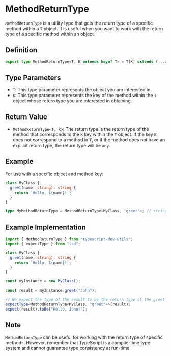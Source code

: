 # MethodReturnType
`MethodReturnType` is a utility type that gets the return type of a specific method within a `T` object. It is useful when you want to work with the return type of a specific method within an object.

## Definition
```typescript
export type MethodReturnType<T, K extends keyof T> = T[K] extends (...args: any[]) => infer R ? R : any;
```

## Type Parameters
- `T`: This type parameter represents the object you are interested in.
- `K`: This type parameter represents the key of the method within the `T` object whose return type you are interested in obtaining.

## Return Value
- `MethodReturnType<T, K>`: The return type is the return type of the method that corresponds to the `K` key within the `T` object. If the key `K` does not correspond to a method in `T`, or if the method does not have an explicit return type, the return type will be `any`.

## Example
For use with a specific object and method key:
```typescript
class MyClass {
  greet(name: string): string {
    return `Hello, ${name}!`;
  }
}

type MyMethodReturnType = MethodReturnType<MyClass, 'greet'>; // string.
```

## Example Implementation
```typescript
import { MethodReturnType } from "typescript-dev-utils";
import { expectType } from "tsd";

class MyClass {
  greet(name: string): string {
    return `Hello, ${name}!`;
  }
}

const myInstance = new MyClass();

const result = myInstance.greet("John");

// We expect the type of the result to be the return type of the greet method
expectType<MethodReturnType<MyClass, "greet">>(result);
expect(result).toBe("Hello, John!");
```

## Note
`MethodReturnType` can be useful for working with the return type of specific methods. However, remember that TypeScript is a compile-time type system and cannot guarantee type consistency at run-time.